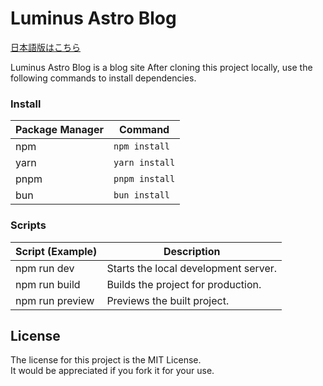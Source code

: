 # Luminus Astro Blog

[日本語版はこちら](./README-ja.md)

Luminus Astro Blog is a blog site After cloning this project locally, use the following commands to
install dependencies.

### Install

| Package Manager | Command        |
| --------------- | -------------- |
| npm             | `npm install`  |
| yarn            | `yarn install` |
| pnpm            | `pnpm install` |
| bun             | `bun install`  |

### Scripts

| Script (Example) | Description                          |
| ---------------- | ------------------------------------ |
| npm run dev      | Starts the local development server. |
| npm run build    | Builds the project for production.   |
| npm run preview  | Previews the built project.          |

## License

The license for this project is the MIT License.  
It would be appreciated if you fork it for your use.
